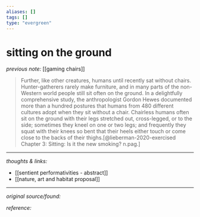 ```yaml
---
aliases: []
tags: []
type: "evergreen"
---
```


# sitting on the ground

_previous note:_ [[gaming chairs]]

> Further, like other creatures, humans until recently sat without chairs. Hunter-gatherers rarely make furniture, and in many parts of the non-Western world people still sit often on the ground. In a delightfully comprehensive study, the anthropologist Gordon Hewes documented more than a hundred postures that humans from 480 different cultures adopt when they sit without a chair. Chairless humans often sit on the ground with their legs stretched out, cross-legged, or to the side; sometimes they kneel on one or two legs; and frequently they squat with their knees so bent that their heels either touch or come close to the backs of their thighs.[@lieberman-2020-exercised Chapter 3: Sitting: Is it the new smoking? n.pag.]

---

_thoughts & links:_

- [[sentient performativities - abstract]]
- [[nature, art and habitat proposal]]


---

_original source/found:_ 

_reference:_ 
